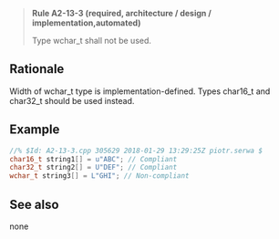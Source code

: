 > **Rule A2-13-3 (required, architecture / design / implementation,automated)**
>
> Type wchar_t shall not be used.

## Rationale

Width of wchar_t type is implementation-defined.
Types char16_t and char32_t should be used instead.

## Example

```cpp
//% $Id: A2-13-3.cpp 305629 2018-01-29 13:29:25Z piotr.serwa $
char16_t string1[] = u"ABC"; // Compliant
char32_t string2[] = U"DEF"; // Compliant
wchar_t string3[] = L"GHI"; // Non-compliant
```

## See also

none
